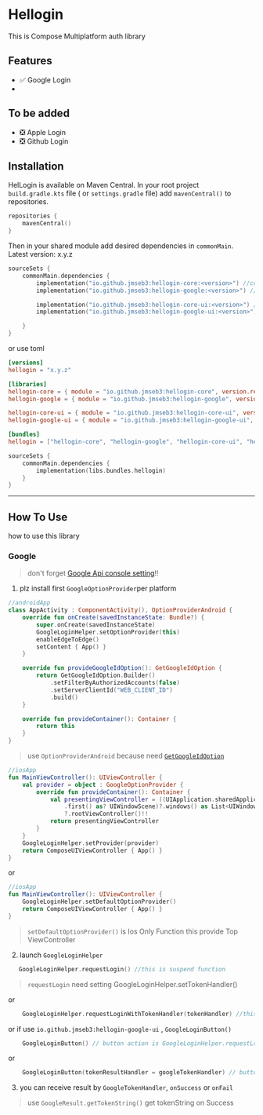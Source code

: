 # Hellogin

This is Compose Multiplatform auth library

## Features

- ✅ Google Login
- 
## To be added
- ❎ Apple Login
- ❎ Github Login

## Installation

HelLogin is available on Maven Central. In your root project `build.gradle.kts` file (
or `settings.gradle` file) add `mavenCentral()` to repositories.

```kotlin
repositories {
    mavenCentral()
}
```

Then in your shared module add desired dependencies in `commonMain`. Latest version: x.y.z

```kotlin
sourceSets {
    commonMain.dependencies {
        implementation("io.github.jmseb3:hellogin-core:<version>") //core of library
        implementation("io.github.jmseb3:hellogin-google:<version>") //google login library

        implementation("io.github.jmseb3:hellogin-core-ui:<version>") //core of library for ui 
        implementation("io.github.jmseb3:hellogin-google-ui:<version>") //google login ui library

    }
}
```

or use toml

~~~toml
[versions]
hellogin = "x.y.z"

[libraries]
hellogin-core = { module = "io.github.jmseb3:hellogin-core", version.ref = "hellogin" }
hellogin-google = { module = "io.github.jmseb3:hellogin-google", version.ref = "hellogin" }

hellogin-core-ui = { module = "io.github.jmseb3:hellogin-core-ui", version.ref = "hellogin" }
hellogin-google-ui = { module = "io.github.jmseb3:hellogin-google-ui", version.ref = "hellogin" }

[bundles]
hellogin = ["hellogin-core", "hellogin-google", "hellogin-core-ui", "hellogin-google-ui"]

~~~
```kotlin
sourceSets {
    commonMain.dependencies {
        implementation(libs.bundles.hellogin)
    }
}
```

-----

## How To Use

how to use this library

### Google

> don't forget [Google Api console setting](https://console.cloud.google.com/)!!

1. plz install first `GoogleOptionProvider`per platform

~~~kotlin
//androidApp
class AppActivity : ComponentActivity(), OptionProviderAndroid {
    override fun onCreate(savedInstanceState: Bundle?) {
        super.onCreate(savedInstanceState)
        GoogleLoginHelper.setOptionProvider(this)
        enableEdgeToEdge()
        setContent { App() }
    }

    override fun provideGoogleIdOption(): GetGoogleIdOption {
        return GetGoogleIdOption.Builder()
            .setFilterByAuthorizedAccounts(false)
            .setServerClientId("WEB_CLIENT_ID")
            .build()
    }

    override fun provideContainer(): Container {
        return this
    }
}
~~~

> use `OptionProviderAndroid` because need [`GetGoogleIdOption`](https://developers.google.com/identity/android-credential-manager/android/reference/kotlin/com/google/android/libraries/identity/googleid/GetGoogleIdOption)

~~~kotlin
//iosApp
fun MainViewController(): UIViewController {
    val provider = object : GoogleOptionProvider {
        override fun provideContainer(): Container {
            val presentingViewController = ((UIApplication.sharedApplication().connectedScenes()
                .first() as? UIWindowScene)?.windows() as List<UIWindow?>).first()
                ?.rootViewController()!!
            return presentingViewController
        }
    }
    GoogleLoginHelper.setProvider(provider)
    return ComposeUIViewController { App() }
}
~~~
or
~~~kotlin
//iosApp
fun MainViewController(): UIViewController {
    GoogleLoginHelper.setDefaultOptionProvider()
    return ComposeUIViewController { App() }
}
~~~

> `setDefaultOptionProvider()` is Ios Only Function this provide Top ViewController

2. launch `GoogleLoginHelper`

~~~kotlin
   GoogleLoginHelper.requestLogin() //this is suspend function
~~~

> `requestLogin` need setting GoogleLoginHelper.setTokenHandler()

or

~~~kotlin
    GoogleLoginHelper.requestLoginWithTokenHandler(tokenHandler) //this is suspend function
~~~

or if use `io.github.jmseb3:hellogin-google-ui` , `GoogleLoginButton()`

~~~kotlin
    GoogleLoginButton() // button action is GoogleLoginHelper.requestLogin()
~~~

or

~~~kotlin
    GoogleLoginButton(tokenResultHandler = googleTokenHandler) // button action is GoogleLoginHelper.requestLoginWithTokenHandler()
~~~

3. you can receive result by `GoogleTokenHandler`, `onSuccess` or `onFail`

> use `GoogleResult.getTokenString()` get tokenString on Success
